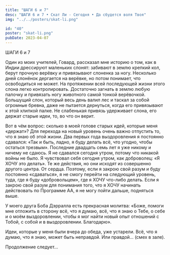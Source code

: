 ```yaml
---
title: "ШАГИ 6 и 7"
desc: "ШАГИ 6 и 7 • Скат Ли - Сегодня • Да сбудется воля Твоя"
img: "../../posters/skat-li.png"

id: "40"
poster: "skat-li.png"
pubDate: 2023-04-07
---
```




ШАГИ 6 и 7

Один из моих учителей, Говард, рассказал мне историю о том, как в Индии дрессируют маленьких слонят: забивают в землю крепкий кол, берут прочную верёвку и привязывают слоненка за ногу. Несколько дней слонёнок дергается на верёвке, но потом понимает, что освободиться не может. На протяжении всей последующей жизни этого слона легко контролировать. Достаточно загнать в землю любую палочку и привязать ногу животного самой тонкой верёвочкой. Большущий слон, который весь день валил лес и таскал за собой огромные бревна, даже не пытается дернуться, когда его привязывают к этой хлипкой палке. Не слабенькая привязь удерживает слона, его держат старые идеи, то, во что он верит.

Вот в чём вопрос: сколько в моей голове старых идей, которые меня «держат»? Для перехода на новый уровень очень важно отпустить то, что я знаю об этой жизни. Два первых года выздоровления я постоянно сдавался: «Так и быть, ладно, я буду делать всё, что угодно, чтобы остаться трезвым». Последние двадцать семь лет я уже никому и ничему не сдаюсь. Я не сдавался сегодня утром, потому что никакой войны не было. Я чувствовал себя сегодня утром, как доброволец: «Я ХОЧУ это делать». Те же действия, но они исходят из совершенно другого центра. От сердца. Поэтому, если я закрою свой разум и буду постоянно «сдаваться», я не смогу перейти на следующий уровень, туда, где я буду «добровольцем», где я ХОЧУ что-либо делать. Если я закрою свой разум для понимания того, что я ХОЧУ начинать действовать по Программе АА, я не могу пойти дальше, подняться выше.

У моего друга Боба Дэрралла есть прекрасная молитва: «Боже, помоги мне отложить в сторону всё, что я думаю, всё, что я знаю о Тебе, о себе и о моём выздоровлении, чтобы я мог найти новый опыт отношений с Тобой, с собой и в выздоровлении. Благодарю».

Идеи, которые у меня были вчера до обеда, уже устарели. Всё, что я думаю, что я знаю, может быть неправдой. Или правдой… (смех в зале).

Продолжение следует…




